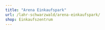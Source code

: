 ```yaml
---
title: "Arena Einkaufspark"
url: /lahr-schwarzwald/arena-einkaufspark/
shop: Einkaufszentrum
---
```

